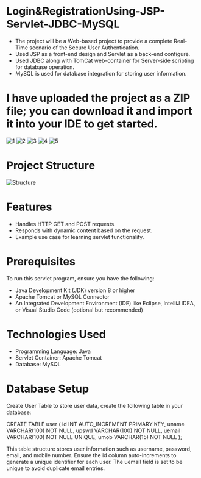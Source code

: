 # Login&RegistrationUsing-JSP-Servlet-JDBC-MySQL
- The project will be a Web-based project to provide a complete Real-Time scenario of the Secure User Authentication.
- Used JSP as a front-end design and Servlet as a back-end configure.
- Used JDBC along with TomCat web-container for Server-side scripting for database operation.
- MySQL is used for database integration for storing user information.

# I have uploaded the project as a ZIP file; you can download it and import it into your IDE to get started.

![1](https://github.com/user-attachments/assets/d862f459-7e03-4bc1-a23e-defa2e9c96e2)
![2](https://github.com/user-attachments/assets/f8c032fa-7a79-4e22-a108-b3203867da56)
![3](https://github.com/user-attachments/assets/fb95996d-b385-4047-aca3-661c4c68d0c8)
![4](https://github.com/user-attachments/assets/fdae9319-7a08-4388-9543-6870535e74ba)
![5](https://github.com/user-attachments/assets/eabc6548-dd5d-4303-8257-f3cf43480f10)
# Project Structure
![Structure](https://github.com/user-attachments/assets/16a434a5-c1e8-40a8-a821-9d6372ccc25d)

# Features
- Handles HTTP GET and POST requests.
- Responds with dynamic content based on the request.
- Example use case for learning servlet functionality.

# Prerequisites
To run this servlet program, ensure you have the following:
- Java Development Kit (JDK) version 8 or higher
- Apache Tomcat or MySQL Connector
- An Integrated Development Environment (IDE) like Eclipse, IntelliJ IDEA, or Visual Studio Code (optional but recommended)

# Technologies Used
- Programming Language: Java
- Servlet Container: Apache Tomcat
- Database: MySQL

# Database Setup
Create User Table to store user data, create the following table in your database:

CREATE TABLE user (
    id INT AUTO_INCREMENT PRIMARY KEY,
    uname VARCHAR(100) NOT NULL,
    upswd VARCHAR(100) NOT NULL,
    uemail VARCHAR(100) NOT NULL UNIQUE,
    umob VARCHAR(15) NOT NULL
);

This table structure stores user information such as username, password, email, and mobile number. Ensure the id column auto-increments to generate a unique identifier for each user. The uemail field is set to be unique to avoid duplicate email entries.
